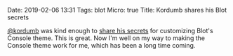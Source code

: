 Date: 2019-02-06 13:31
Tags: blot
Micro: true
Title: Kordumb shares his Blot secrets

[@kordumb](https://micro.blog/kordumb) was kind enough to [share his secrets](https://humdrum.life/blogconfig) for customizing Blot's Console theme. This is great. Now I'm well on my way to making the Console theme work for me, which has been a long time coming.
